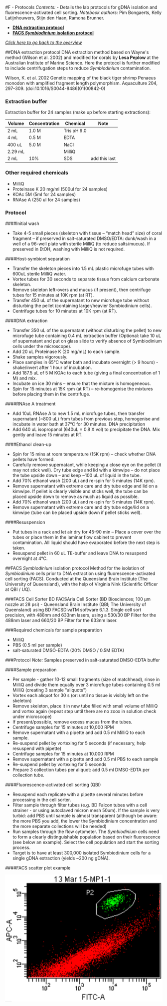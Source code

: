 #F - Protocols
*Contents:*  - Details the lab protocols for gDNA isolation and fluorescence-activated cell sorting. *Notebook authors:* Pim Bongaerts, Kelly Latijnhouwers, Stijn den Haan, Ramona Brunner.

* **[DNA extraction protocol](#dna-extraction-protocol)**
* **[FACS *Symbiodinium* isolation protocol](#facs-symbiodinium-isolation-protocol)**

*[Click here to go back to the overview](https://github.com/pimbongaerts/bermuda-rad/)*

##DNA extraction protocol
DNA extraction method based on Wayne's method (Wilson et al. 2002) and modified for corals by **Lesa Peplow** at the Australian Institute of Marine Science. Here the protocol is further modified to include centrifugation steps to reduce *Symbiodinium* contamination.

Wilson, K. et al. 2002 Genetic mapping of the black tiger shrimp Penaeus monodon with amplified fragment length polymorphism. Aquaculture 204, 297–309. (doi:10.1016/S0044-8486(01)00842-0) 

### Extraction buffer
Extraction buffer for 24 samples (make up before starting extractions):

|Volume|Concentration|Chemical|Note|
|---|---|---|---|
|2 mL|1.0 M|Tris pH 9.0||
|4 mL|0.5 M|EDTA||
|400 uL|5.0 M|NaCl||
|2.29 mL||MilliQ||
|2 mL|10%|SDS|add this last|

### Other required chemicals
* MilliQ
* Proteinase K 20 mg/ml (500ul for 24 samples)
* KOAc 5M (5ml for 24 samples)
* RNAse A (250 ul for 24 samples)

### Protocol
####Initial wash
* Take 4-5 small pieces (skeleton with tissue – “match head” size) of coral fragment – if preserved in salt-saturated DMSO/EDTA: dunk/wash in a well of a 96-well plate with sterile MilliQ (to reduce salts/mucus). If preserved in EtOH, washing with MilliQ is not required. 

####Host-symbiont separation
* Transfer the skeleton pieces into 1.5 mL plastic microfuge tubes with 600uL sterile MilliQ water.
* Vortex tubes for 30 seconds to separate tissue from calcium carbonate skeleton. 
* Remove skeleton left-overs and mucus (if present), then centrifuge tubes for 15 minutes at 10K rpm (at RT).
* Transfer 450 uL of the supernatant to new microfuge tube without disturbing the pellet (containing larger/heavier Symbiodinium cells).
* Centrifuge tubes for 10 minutes at 10K rpm (at RT).

####DNA extraction
* Transfer 350 uL of the supernatant (without disturbing the pellet) to new microfuge tube containing 0.4 mL extraction buffer (Optional: take 10 uL of supernatant and put on glass slide to verify absence of Symbiodinium cells under the microscope).
* Add 20 uL Proteinase K (20 mg/mL) to each sample.
* Shake samples vigorously.
* Place samples in 65°C water bath and incubate overnight (> 9 hours) - shake/invert after 1 hour of incubation.
* Add 187.5 uL of 5 M KOAc to each tube (giving a final concentration of 1 M) and mix.
* Incubate on ice 30 mins – ensure that the mixture is homogeneous.
* Spin for 15 minutes at 15K rpm (at RT) – re-homogenise the mixtures before placing them in the centrifuge.

####RNAse A treatment
* Add 10uL RNAse A to new 1.5 mL microfuge tubes, then transfer supernatant (~800 uL) from tubes from previous step, homogenise and incubate in water bath at 37°C for 30 minutes.
DNA precipitation
* Add 640 uL isopropanol (640uL = 0.8 X vol) to precipitate the DNA. Mix gently and leave 15 minutes at RT.

####Ethanol clean-up
* Spin for 15 mins at room temperature (15K rpm) – check whether DNA pellets have formed.
* Carefully remove supernatant, while keeping a close eye on the pellet (it may not stick well). Dry tube edge and lid with a kimwipe – do not place the tube upside down – and keep ~100 uL of liquid in the tube.
* Add 70% ethanol wash (200 uL) and re-spin for 5 minutes (14K rpm).
* Remove supernatant with extreme care and dry tube edge and lid on a kimwipe. If pellet is clearly visible and sticks well, the tube can be placed upside down to remove as much as liquid as possible.
* Add 70% ethanol wash (200 uL) and re-spin for 5 minutes (14K rpm).
* Remove supernatant with extreme care and dry tube edge/lid on a kimwipe (tube can be placed upside down if pellet sticks well).

####Resuspension
* Put tubes in a rack and let air dry for 45-90 min – Place a cover over the tubes or place them in the laminar flow cabinet to prevent contamination. All liquid should have evaporated before the next step is taken.
* Resuspend pellet in 60 uL TE-buffer and leave DNA to resuspend overnight at 4°C.

##FACS *Symbiodinium* isolation protocol
Method for the isolation of *Symbiodinium* cells prior to DNA extraction using fluorescence-activated cell sorting (FACS). Conducted at the Queensland Brain Institute (The University of Queensland), with the help of Virginia Nink (Scientific Officer at QBI / UQ).

###FACS Cell Sorter
BD FACSAria Cell Sorter (BD Biosciences; 100 μm nozzle at 28 psi) - Queensland Brain Institute (QBI; The University of Queensland) using BD FACSDivaTM software 6.1.3. Single cell sort precision, with 488nm and 633nm lasers, using a 530/30 BP Filter for the 488nm laser and 660/20 BP Filter for the 633nm laser.

###Required chemicals for sample preparation
* MilliQ
* PBS (0.5 ml per sample)
* salt-saturated DMSO-EDTA (20% DMSO / 0.5M EDTA)

###Protocol
*Note:* Samples preserved in salt-saturated DMSO-EDTA buffer

####Sample preparation
-	Per sample - gather 10-12 small fragments (size of matchhead), rinse in MilliQ and divide them equally over 3 microfuge tubes containing 0.5 ml MilliQ (creating 3 sample "aliquots")
-	Vortex each aliquot for 30 s (or: until no tissue is visibly left on the skeleton)
-	Remove skeleton, place it in new tube filled with small volume of MilliQ and vortex again (repeat step until there are no zoox in solution check under microscope)
- 	If present/possible, remove excess mucus from the tubes.
-	Centrifuge samples for 15 minutes at 10,000 RPM
-	Remove supernatant with a pipette and add 0.5 ml MilliQ to each sample. 
-	Re-suspend pellet by vortexing for 5 seconds (if necessary, help resuspend with pipette)
-	Centrifuge samples for 15 minutes at 10.000 RPM
-	Remove supernatant with a pipette and add 0.5 ml PBS to each sample
-	Re-suspend pellet by vortexing for 5 seconds
-	Prepare 3 collection tubes per aliquot: add 0.5 ml DMSO-EDTA per collection tube.

####Fluorescence-activated cell sorting (QBI)
-	Resuspend each replicate with a pipette several minutes before processing in the cell sorter.
-	Filter sample through filter tubes (e.g. BD Falcon tubes with a cell strainer - or using autoclaved micron mesh 50um). If the sample is very turbid: add PBS until sample is almost transparent (although be aware: the more PBS you add, the lower the Symbiodinium concentration and the more separate collections will be needed)
-	Run samples through the flow cytometer. The *Symbiodinium* cells need to form a clearly distinguishable population based on their fluorescence (see below an example). Select the cell population and start the sorting process.
- Target is to have at least 300,000 isolated Symbiodinium cells for a single gDNA extraction (yields ~200 ng gDNA).

####FACS scatter plot example

![](facs_cell_sorting.png)